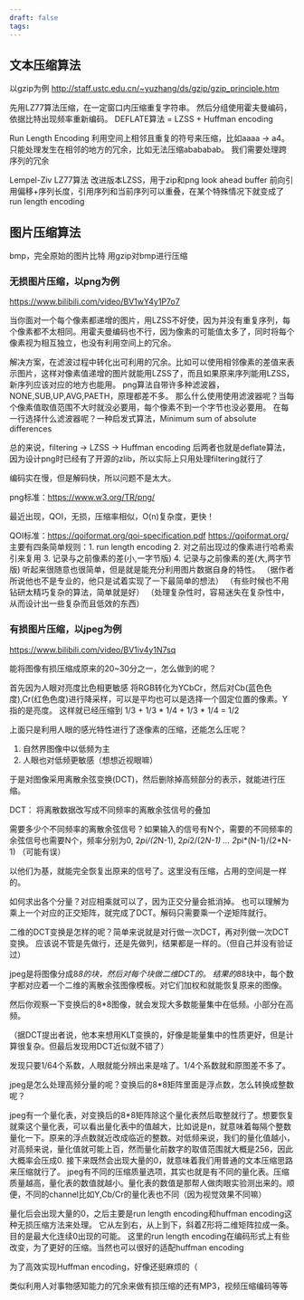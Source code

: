 ```yaml
---
draft: false
tags:
---
```


## 文本压缩算法

以gzip为例
http://staff.ustc.edu.cn/~yuzhang/ds/gzip/gzip_principle.htm

先用LZ77算法压缩，在一定窗口内压缩重复字符串。
然后分组使用霍夫曼编码，依据比特出现频率重新编码。
DEFLATE算法 = LZSS + Huffman encoding

Run Length Encoding 利用空间上相邻且重复的符号来压缩，比如aaaa -> a4。只能处理发生在相邻的地方的冗余，比如无法压缩abababab。
我们需要处理跨序列的冗余

Lempel-Ziv LZ77算法
改进版本LZSS，用于zip和png
look ahead buffer
前向引用偏移+序列长度，引用序列和当前序列可以重叠，在某个特殊情况下就变成了run length encoding


## 图片压缩算法

bmp，完全原始的图片比特
用gzip对bmp进行压缩

### 无损图片压缩，以png为例
https://www.bilibili.com/video/BV1wY4y1P7o7

当你面对一个每个像素都递增的图片，用LZSS不好使，因为并没有重复序列，每个像素都不太相同。用霍夫曼编码也不行，因为像素的可能值太多了，同时将每个像素视为相互独立，也没有利用空间上的冗余。

解决方案，在滤波过程中转化出可利用的冗余。比如可以使用相邻像素的差值来表示图片，这样对像素值递增的图片就能用LZSS了，而且如果原来序列能用LZSS，新序列应该对应的地方也能用。
png算法自带许多种滤波器，NONE,SUB,UP,AVG,PAETH，原理都差不多。
那么什么使用使用滤波器呢？当每个像素值取值范围不大时就没必要用，每个像素不到一个字节也没必要用。
在每一行选择什么滤波器呢？一种启发式算法，Minimum sum of absolute differences

总的来说，filtering -> LZSS -> Huffman encoding
后两者也就是deflate算法，因为设计png时已经有了开源的zlib，所以实际上只用处理filtering就行了

编码实在慢，但是解码快，所以问题不是太大。

png标准：https://www.w3.org/TR/png/

最近出现，QOI，无损，压缩率相似，O(n)复杂度，更快！

QOI标准：https://qoiformat.org/qoi-specification.pdf
https://qoiformat.org/
主要有四条简单规则：1. run length encoding 2. 对之前出现过的像素进行哈希索引来复用 3. 记录与之前像素的差(小,一字节版) 4. 记录与之前像素的差(大,两字节版)
听起来很随意也很简单，但是就是能充分利用图片数据自身的特性。
（据作者所说他也不是专业的，他只是试着实现了一下最简单的想法）
（有些时候也不用钻研太精巧复杂的算法，简单就是好）
（处理复杂性时，容易迷失在复杂性中，从而设计出一些复杂而且低效的东西）


### 有损图片压缩，以jpeg为例
https://www.bilibili.com/video/BV1iv4y1N7sq

能将图像有损压缩成原来的20~30分之一，怎么做到的呢？

首先因为人眼对亮度比色相更敏感
将RGB转化为YCbCr，然后对Cb(蓝色色度),Cr(红色色度)进行降采样，可以是平均也可以是选择一个固定位置的像素。Y指的是亮度。
这样就已经压缩到 1/3 + 1/3 * 1/4 + 1/3 * 1/4 = 1/2

上面只是利用人眼的感光特性进行了逐像素的压缩，还能怎么压呢？

1. 自然界图像中以低频为主
2. 人眼也对低频更敏感（想想近视眼嘛）

于是对图像采用离散余弦变换(DCT)，然后删除掉高频部分的表示，就能进行压缩。

DCT：
将离散数据改写成不同频率的离散余弦信号的叠加

需要多少个不同频率的离散余弦信号？如果输入的信号有N个，需要的不同频率的余弦信号也需要N个，频率分别为0, 2*pi/(2*N-1), 2*pi*2/(2*N-1) ... 2*pi*(N-1)/(2*N-1)
（可能有误）

以他们为基，就能完全恢复出原来的信号了。这里没有压缩，占用的空间是一样的。

如何求出各个分量？对应相乘就可以了，因为正交分量会抵消掉。
也可以理解为乘上一个对应的正交矩阵，就完成了DCT。解码只需要乘一个逆矩阵就行。

二维的DCT变换是怎样的呢？简单来说就是对行做一次DCT，再对列做一次DCT变换。
应该说不管是先做行，还是先做列，结果都是一样的。（但自己并没有验证过）

jpeg是将图像分成8*8的块，然后对每个块做二维DCT的。
结果的8*8块中，每个数字都对应着一个二维的离散余弦图像模板。对它们加权和就能恢复原来的图像。

然后你观察一下变换后的8*8图像，就会发现大多数能量集中在低频。小部分在高频。

（据DCT提出者说，他本来想用KLT变换的，好像是能量集中的性质更好，但是计算很复杂。但最后发现用DCT近似就不错了）

发现只要1/64个系数，人眼就能分辨出来是啥了。1/4个系数就和原图差不多了。

jpeg是怎么处理高频分量的呢？变换后的8*8矩阵里面是浮点数，怎么转换成整数呢？

jpeg有一个量化表，对变换后的8*8矩阵除这个量化表然后取整就行了。想要恢复就乘这个量化表，可以看出量化表中的值越大，比如说是n，就意味着每隔个整数量化一下。原来的浮点数就近改成临近的整数。对低频来说，我们的量化值越小，对高频来说，量化值就可能上百，然而量化前数字的取值范围就大概是256，因此大概率会压成0. 
接下来既然会出现大量的0，就意味着我们用普通的文本压缩思路来压缩就行了。
jpeg有不同的压缩质量选项，其实也就是有不同的量化表。压缩质量越高，量化表的数值就越小。量化表的数值是那帮人做肉眼实验测出来的。顺便，不同的channel比如Y,Cb/Cr的量化表也不同（因为视觉效果不同嘛）

量化后会出现大量的0，之后主要是run length encoding和huffman encoding这种无损压缩方法来处理。
它从左到右，从上到下，斜着Z形将二维矩阵拉成一条。目的是最大化连续0出现的可能。
这里的run length encoding在编码形式上有些改变，为了更好的压缩。当然也可以很好的适配huffman encoding

为了高效实现Huffman encoding，好像还挺麻烦的（


类似利用人对事物感知能力的冗余来做有损压缩的还有MP3，视频压缩编码等等

